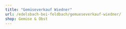 ```yaml
---
title: "Gemüseverkauf Wiedner"
url: /edelsbach-bei-feldbach/gemueseverkauf-wiedner/
shop: Gemüse & Obst
---
```

